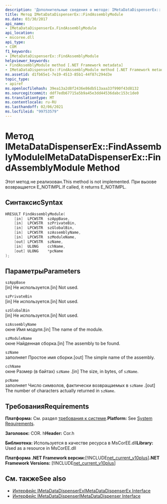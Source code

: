 ```yaml
---
description: 'Дополнительные сведения о методе: IMetaDataDispenserEx:: FindAssemblyModule'
title: Метод IMetaDataDispenserEx::FindAssemblyModule
ms.date: 03/30/2017
api_name:
- IMetaDataDispenserEx.FindAssemblyModule
api_location:
- mscoree.dll
api_type:
- COM
f1_keywords:
- IMetaDataDispenserEx::FindAssemblyModule
helpviewer_keywords:
- FindAssemblyModule method [.NET Framework metadata]
- IMetaDataDispenserEx::FindAssemblyModule method [.NET Framework metadata]
ms.assetid: d1fb65e1-7e19-4513-85b1-44f87c294d3e
topic_type:
- apiref
ms.openlocfilehash: 39ea13a2d8f2436e86db513aaa33f990f43d8132
ms.sourcegitcommit: ddf7edb67715a5b9a45e3dd44536dabc153c1de0
ms.translationtype: MT
ms.contentlocale: ru-RU
ms.lasthandoff: 02/06/2021
ms.locfileid: "99753579"
---
```

# <a name="imetadatadispenserexfindassemblymodule-method"></a><span data-ttu-id="2761b-103">Метод IMetaDataDispenserEx::FindAssemblyModule</span><span class="sxs-lookup"><span data-stu-id="2761b-103">IMetaDataDispenserEx::FindAssemblyModule Method</span></span>

<span data-ttu-id="2761b-104">Этот метод не реализован.</span><span class="sxs-lookup"><span data-stu-id="2761b-104">This method is not implemented.</span></span> <span data-ttu-id="2761b-105">При вызове возвращается E_NOTIMPL.</span><span class="sxs-lookup"><span data-stu-id="2761b-105">If called, it returns E_NOTIMPL.</span></span>  
  
## <a name="syntax"></a><span data-ttu-id="2761b-106">Синтаксис</span><span class="sxs-lookup"><span data-stu-id="2761b-106">Syntax</span></span>  
  
```cpp  
HRESULT FindAssemblyModule(  
    [in]  LPCWSTR  szAppBase,  
    [in]  LPCWSTR  szPrivateBin,  
    [in]  LPCWSTR  szGlobalBin,  
    [in]  LPCWSTR  szAssemblyName,  
    [in]  LPCWSTR  szModuleName,  
    [out] LPCWSTR  szName,  
    [in]  ULONG    cchName,  
    [out] ULONG    *pcName  
);  
```  
  
## <a name="parameters"></a><span data-ttu-id="2761b-107">Параметры</span><span class="sxs-lookup"><span data-stu-id="2761b-107">Parameters</span></span>  

 `szAppBase`  
 <span data-ttu-id="2761b-108">[in] Не используется.</span><span class="sxs-lookup"><span data-stu-id="2761b-108">[in] Not used.</span></span>  
  
 `szPrivateBin`  
 <span data-ttu-id="2761b-109">[in] Не используется.</span><span class="sxs-lookup"><span data-stu-id="2761b-109">[in] Not used.</span></span>  
  
 `szGlobalBin`  
 <span data-ttu-id="2761b-110">[in] Не используется.</span><span class="sxs-lookup"><span data-stu-id="2761b-110">[in] Not used.</span></span>  
  
 `szAssemblyName`  
 <span data-ttu-id="2761b-111">окне Имя модуля.</span><span class="sxs-lookup"><span data-stu-id="2761b-111">[in] The name of the module.</span></span>  
  
 `szModuleName`  
 <span data-ttu-id="2761b-112">окне Найденная сборка.</span><span class="sxs-lookup"><span data-stu-id="2761b-112">[in] The assembly to be found.</span></span>  
  
 `szName`  
 <span data-ttu-id="2761b-113">заполняет Простое имя сборки.</span><span class="sxs-lookup"><span data-stu-id="2761b-113">[out] The simple name of the assembly.</span></span>  
  
 `cchName`  
 <span data-ttu-id="2761b-114">окне Размер (в байтах) `szName` .</span><span class="sxs-lookup"><span data-stu-id="2761b-114">[in] The size, in bytes, of `szName`.</span></span>  
  
 `pcName`  
 <span data-ttu-id="2761b-115">заполняет Число символов, фактически возвращаемых в `szName` .</span><span class="sxs-lookup"><span data-stu-id="2761b-115">[out] The number of characters actually returned in `szName`.</span></span>  
  
## <a name="requirements"></a><span data-ttu-id="2761b-116">Требования</span><span class="sxs-lookup"><span data-stu-id="2761b-116">Requirements</span></span>  

 <span data-ttu-id="2761b-117">**Платформа:** См. раздел [требования к системе](../../get-started/system-requirements.md).</span><span class="sxs-lookup"><span data-stu-id="2761b-117">**Platform:** See [System Requirements](../../get-started/system-requirements.md).</span></span>  
  
 <span data-ttu-id="2761b-118">**Заголовок:** COR. h</span><span class="sxs-lookup"><span data-stu-id="2761b-118">**Header:** Cor.h</span></span>  
  
 <span data-ttu-id="2761b-119">**Библиотека:** Используется в качестве ресурса в MsCorEE.dll</span><span class="sxs-lookup"><span data-stu-id="2761b-119">**Library:** Used as a resource in MsCorEE.dll</span></span>  
  
 <span data-ttu-id="2761b-120">**Платформа .NET Framework версии:**[!INCLUDE[net_current_v10plus](../../../../includes/net-current-v10plus-md.md)]</span><span class="sxs-lookup"><span data-stu-id="2761b-120">**.NET Framework Versions:** [!INCLUDE[net_current_v10plus](../../../../includes/net-current-v10plus-md.md)]</span></span>  
  
## <a name="see-also"></a><span data-ttu-id="2761b-121">См. также</span><span class="sxs-lookup"><span data-stu-id="2761b-121">See also</span></span>

- [<span data-ttu-id="2761b-122">Интерфейс IMetaDataDispenserEx</span><span class="sxs-lookup"><span data-stu-id="2761b-122">IMetaDataDispenserEx Interface</span></span>](imetadatadispenserex-interface.md)
- [<span data-ttu-id="2761b-123">Интерфейс IMetaDataDispenser</span><span class="sxs-lookup"><span data-stu-id="2761b-123">IMetaDataDispenser Interface</span></span>](imetadatadispenser-interface.md)
